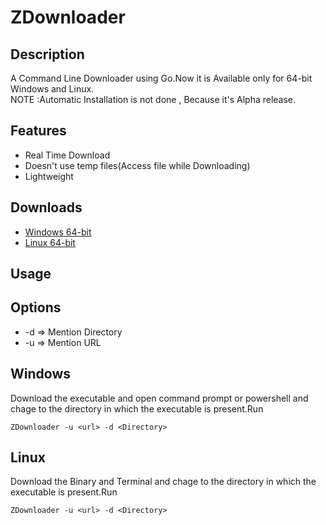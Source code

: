 # ZDownloader

## Description
  A Command Line Downloader using Go.Now it is Available only for 64-bit Windows and Linux.<br>
  NOTE :Automatic Installation is not done , Because it's Alpha release.

## Features

  - Real Time Download
  - Doesn't use temp files(Access file while Downloading)
  - Lightweight
  

## Downloads
  - [Windows 64-bit](https://www.netacad.com/courses/packet-tracer)
  - [Linux 64-bit](https://www.netacad.com/courses/packet-tracer)

## Usage

## Options
- -d => Mention Directory
- -u => Mention URL


## Windows

Download the executable and open command prompt or powershell and chage to the directory in which the executable is present.Run

    ZDownloader -u <url> -d <Directory>

## Linux

Download the Binary and Terminal and chage to the directory in which the executable is present.Run

    ZDownloader -u <url> -d <Directory>
 
 



